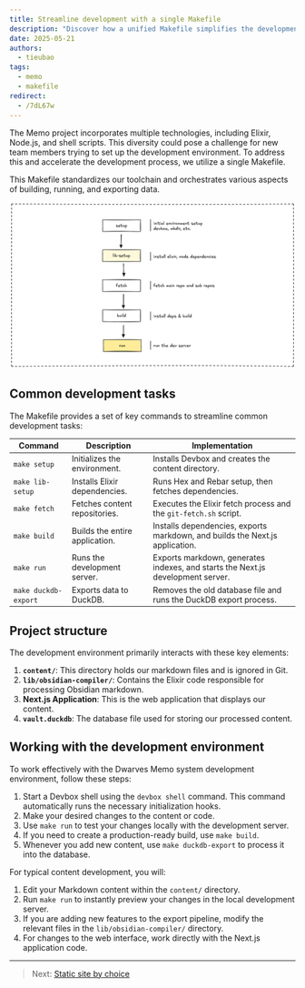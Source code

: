 ```yaml
---
title: Streamline development with a single Makefile
description: "Discover how a unified Makefile simplifies the development workflow for the Memo platform, standardizing toolchain and speeding up common tasks."
date: 2025-05-21
authors:
  - tieubao
tags:
  - memo
  - makefile
redirect:
  - /7dL67w
---
```


The Memo project incorporates multiple technologies, including Elixir, Node.js, and shell scripts. This diversity could pose a challenge for new team members trying to set up the development environment. To address this and accelerate the development process, we utilize a single Makefile.

This Makefile standardizes our toolchain and orchestrates various aspects of building, running, and exporting data.

![](assets/makefile.png)

## Common development tasks

The Makefile provides a set of key commands to streamline common development tasks:

| Command | Description | Implementation |
| -------- | ----------- | --------------- |
| `make setup`         | Initializes the environment.    | Installs Devbox and creates the content directory.                |
| `make lib-setup`     | Installs Elixir dependencies.  | Runs Hex and Rebar setup, then fetches dependencies.               |
| `make fetch`         | Fetches content repositories.   | Executes the Elixir fetch process and the `git-fetch.sh` script.                       |
| `make build`         | Builds the entire application. | Installs dependencies, exports markdown, and builds the Next.js application.  |
| `make run`           | Runs the development server.   | Exports markdown, generates indexes, and starts the Next.js development server. |
| `make duckdb-export` | Exports data to DuckDB.        | Removes the old database file and runs the DuckDB export process.                |

## Project structure

The development environment primarily interacts with these key elements:

1. **`content/`**: This directory holds our markdown files and is ignored in Git.
2. **`lib/obsidian-compiler/`**: Contains the Elixir code responsible for processing Obsidian markdown.
3. **Next.js Application**: This is the web application that displays our content.
4. **`vault.duckdb`**: The database file used for storing our processed content.

## Working with the development environment

To work effectively with the Dwarves Memo system development environment, follow these steps:

1. Start a Devbox shell using the `devbox shell` command. This command automatically runs the necessary initialization hooks.
2. Make your desired changes to the content or code.
3. Use `make run` to test your changes locally with the development server.
4. If you need to create a production-ready build, use `make build`.
5. Whenever you add new content, use `make duckdb-export` to process it into the database.

For typical content development, you will:

1. Edit your Markdown content within the `content/` directory.
2. Run `make run` to instantly preview your changes in the local development server.
3. If you are adding new features to the export pipeline, modify the relevant files in the `lib/obsidian-compiler/` directory.
4. For changes to the web interface, work directly with the Next.js application code.

---

> Next: [Static site by choice](static-site-by-choice.md)
